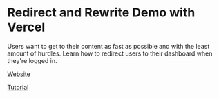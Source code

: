 # Redirect and Rewrite Demo with Vercel

Users want to get to their content as fast as possible and with the least amount of hurdles. Learn how to redirect users to their dashboard when they're logged in.

[Website](https://redirect-rewrite-demo.monogram.dev)

[Tutorial](http://localhost:3007/blog/vercel-server-side-redirects)
